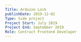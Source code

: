 ```yaml
---
Title: Arduino Lock
publishDate: 2019-12-02
Type: Side project
Project Start: July 2019
Project End: September 2019
Role: Contract Frontend Developer
---
```



